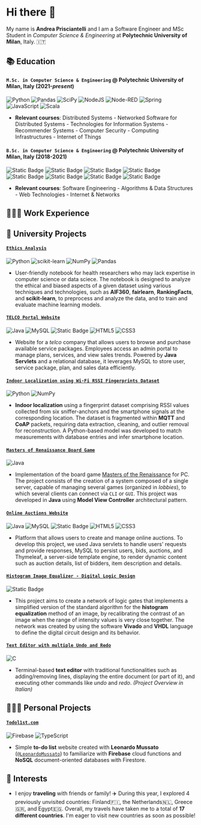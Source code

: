 # Hi there 👋

My name is **Andrea Prisciantelli** and I am a Software Engineer and MSc Student in *Computer Science & Engineering* at **Polytechnic University of Milan**, Italy. 🇮🇹

## 📚 Education
#### `M.Sc. in Computer Science & Engineering` @ **Polytechnic University of Milan**, Italy (2021-*present*)

![Python](https://img.shields.io/badge/Python-3670A0?style=flat&logo=python&logoColor=ffdd54)
![Pandas](https://img.shields.io/badge/pandas-%23150458.svg?style=flat&logo=pandas&logoColor=white)
![SciPy](https://img.shields.io/badge/SciPy-%230C55A5.svg?style=flat&logo=scipy&logoColor=%white)
![NodeJS](https://img.shields.io/badge/node.js-6DA55F?logo=node.js&logoColor=white)
![Node-RED](https://img.shields.io/badge/Node--RED-%238F0000.svg?logo=node-red&logoColor=white)
![Spring](https://img.shields.io/badge/spring-%236DB33F.svg?logo=spring&logoColor=white)
![JavaScript](https://img.shields.io/badge/javascript-%23323330.svg?logo=javascript&logoColor=%23F7DF1E)
![Scala](https://img.shields.io/badge/scala-%23DC322F.svg?logo=scala&logoColor=white)
- **Relevant courses**: Distributed Systems - Networked Software for Distributed Systems - Technologies for Information Systems - Recommender Systems - Computer Security - Computing Infrastructures - Internet of Things
  
#### `B.Sc. in Computer Science & Engineering` @ **Polytechnic University of Milan**, Italy (2018-2021)

![Static Badge](https://img.shields.io/badge/C-%2300599C?logo=c)
![Static Badge](https://img.shields.io/badge/C++-%2300599C?logo=c%2B%2B)
![Static Badge](https://img.shields.io/badge/Java-%23ED8B00?logo=openjdk)
![Static Badge](https://img.shields.io/badge/HTML-%23E34F26?logo=html5)
![Static Badge](https://img.shields.io/badge/CSS-%231572B6?logo=css3)
![Static Badge](https://img.shields.io/badge/VHDL-grey?logo=vhdl)
![Static Badge](https://img.shields.io/badge/MySQL-%2300f?logo=mysql)
![Static Badge](https://img.shields.io/badge/Thymeleaf-%23005C0F?logo=thymeleaf)


- **Relevant courses**: Software Engineering - Algorithms & Data Structures - Web Technologies - Internet & Networks
## 👨🏼‍💻 Work Experience
## 🔭 University Projects
#### [`Ethics Analysis`](https://github.com/priscia99/TIS-project-ethics-analysis)

![Python](https://img.shields.io/badge/Python-3670A0?style=flat&logo=python&logoColor=ffdd54)
![scikit-learn](https://img.shields.io/badge/scikit--learn-%23F7931E.svg?logo=scikit-learn&logoColor=white)
![NumPy](https://img.shields.io/badge/numpy-%23013243.svg?logo=numpy&logoColor=white)
![Pandas](https://img.shields.io/badge/pandas-%23150458.svg?logo=pandas&logoColor=white)
- User-friendly notebook for health researchers who may lack expertise in computer science or data sciece. The notebook is designed to analyze the ethical and biased aspects of a given dataset using various techniques and technologies, such as **AIF360**, **fairlearn**, **RankingFacts**, and **scikit-learn**, to preprocess and analyze the data, and to train and evaluate machine learning models.

#### [`TELCO Portal Website`](https://github.com/priscia99/databases-2-project)

![Java](https://img.shields.io/badge/Java-%23ED8B00.svg?logo=openjdk&logoColor=white)
![MySQL](https://img.shields.io/badge/MySQL-black?logo=mysql&logoColor=white)
![Static Badge](https://img.shields.io/badge/Thymeleaf-%23005C0F?logo=thymeleaf)
![HTML5](https://img.shields.io/badge/HTML-%23E34F26.svg?logo=html5&logoColor=white)
![CSS3](https://img.shields.io/badge/CSS-%231572B6.svg?logo=css3&logoColor=white)
- Website for a *telco* company that allows users to browse and purchase available service packages. Employees access an admin portal to manage plans, services, and view sales trends. Powered by **Java Servlets** and a relational database, it leverages MySQL to store user, service package, plan, and sales data efficiently.

#### [`Indoor Localization using Wi-Fi RSSI Fingerprints Dataset`](https://github.com/priscia99/IOT-WI-finding-dory)

![Python](https://img.shields.io/badge/Python-3670A0?style=flat&logo=python&logoColor=ffdd54)
![NumPy](https://img.shields.io/badge/numpy-%23013243.svg?logo=numpy&logoColor=white)
- **Indoor localization** using a fingerprint dataset comprising RSSI values collected from six sniffer-anchors and the smartphone signals at the corresponding location. The dataset is fragmented within **MQTT** and **CoAP** packets, requiring data extraction, cleaning, and outlier removal for reconstruction. A Python-based model was developed to match measurements with database entries and infer smartphone location.

#### [`Masters of Renaissance Board Game`](https://github.com/priscia99/progetto-ing-sw-2021)

![Java](https://img.shields.io/badge/Java-%23ED8B00.svg?logo=openjdk&logoColor=white)
- Implementation of the board game [Masters of the Renaissance](https://www.craniocreations.it/en/product/master-of-renaissance) for PC. The project consists of the creation of a system composed of a single server, capable of managing several games (organized in *lobbies*), to which several clients can connect via `CLI` or `GUI`. This project was developed in **Java** using **Model View Controller** architectural pattern.

#### [`Online Auctions Website`](https://github.com/priscia99/TIW-project-online-auctions)

![Java](https://img.shields.io/badge/Java-%23ED8B00.svg?logo=openjdk&logoColor=white)
![MySQL](https://img.shields.io/badge/MySQL-black?logo=mysql&logoColor=white)
![Static Badge](https://img.shields.io/badge/Thymeleaf-%23005C0F?logo=thymeleaf)
![HTML5](https://img.shields.io/badge/HTML-%23E34F26.svg?logo=html5&logoColor=white)
![CSS3](https://img.shields.io/badge/CSS-%231572B6.svg?logo=css3&logoColor=white)
- Platform that allows users to create and manage online auctions. To develop this project, we used Java servlets to handle users' requests and provide responses, MySQL to persist users, bids, auctions, and Thymeleaf, a server-side template engine, to render dynamic content such as auction details, list of bidders, item description and details.

#### [`Histogram Image Equalizer - Digital Logic Design`](https://github.com/priscia99/digital-logic-design-project)

![Static Badge](https://img.shields.io/badge/VHDL-grey?logo=vhdl)
- This project aims to create a network of logic gates that implements a simplified version of the standard algorithm for the **histogram equalization** method of an image, by recalibrating the contrast of an image when the range of intensity values is very close together. The network was created by using the software **Vivado** and **VHDL** language to define the digital circuit design and its behavior.

#### [`Text Editor with multiple Undo and Redo`](https://github.com/priscia99/progetto-algoritmi-strutture-dati)

![C](https://img.shields.io/badge/C-%2300599C.svg?logo=C)
- Terminal-based **text editor** with traditional functionalities such as adding/removing lines, displaying the entire document (or part of it), and executing other commands like *undo* and *redo*. *(Project Overview in Italian)*

## 👨🏼‍💻 Personal Projects
#### [`Todol1st.com`](https://todol1st.com)
![Firebase](https://img.shields.io/badge/Firebase-039BE5?logo=Firebase&logoColor=white)
![TypeScript](https://img.shields.io/badge/typescript-%23007ACC.svg?logo=typescript&logoColor=white)
- Simple **to-do list** website created with **Leonardo Mussato** ([`@LeonardoMussato`](https://github.com/LeonardoMussato)) to familiarize with **Firebase** cloud functions and **NoSQL** document-oriented databases with Firestore.

## 🧩 Interests
-  I enjoy **traveling** with friends or family! ✈️ During this year, I explored 4 previously unvisited countries: Finland🇫🇮, the Netherlands🇳🇱, Greece🇬🇷, and Egypt🇪🇬. Overall, my travels have taken me to a total of **17 different countries**. I'm eager to visit new countries as soon as possible!
<!--
**priscia99/priscia99** is a ✨ _special_ ✨ repository because its `README.md` (this file) appears on your GitHub profile.

Here are some ideas to get you started:

- 🔭 I’m currently working on ...
- 🌱 I’m currently learning ...
- 👯 I’m looking to collaborate on ...
- 🤔 I’m looking for help with ...
- 💬 Ask me about ...
- 📫 How to reach me: ...
- 😄 Pronouns: ...
- ⚡ Fun fact: ...
-->
